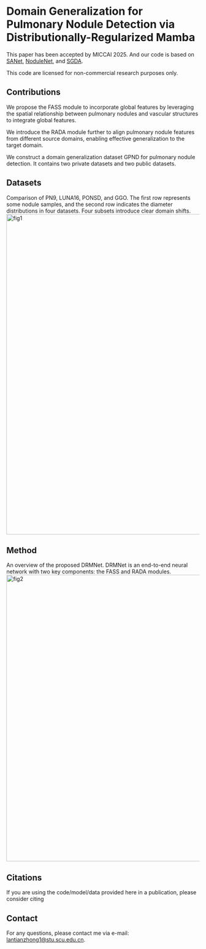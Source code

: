 # Domain Generalization for Pulmonary Nodule Detection via Distributionally-Regularized Mamba

This paper has been accepted by MICCAI 2025. And our code is based on [SANet](https://github.com/mj129/SANet), [NoduleNet](https://github.com/uci-cbcl/NoduleNet), and [SGDA](https://github.com/Ruixxxx/SGDA).

This code are licensed for non-commercial research purposes only.

## Contributions

We propose the FASS module to incorporate global features by leveraging the spatial relationship between pulmonary nodules and vascular structures to integrate global features. 

We introduce the RADA module further to align pulmonary nodule features from different source domains, enabling effective generalization to the target domain. 

We construct a domain generalization dataset GPND for pulmonary nodule detection. It contains two private datasets and two public datasets. 

## Datasets

Comparison of PN9, LUNA16, PONSD, and GGO. The first row represents some nodule samples, and the second row indicates the diameter distributions in four datasets. Four subsets introduce clear domain shifts.
<img width="1739" height="834" alt="fig1" src="https://github.com/user-attachments/assets/a57f45c5-34fe-4e45-9e92-718fae970971" />

## Method
An overview of the proposed DRMNet. DRMNet is an end-to-end neural network with two key components: the FASS and RADA modules.
<img width="1377" height="746" alt="fig2" src="https://github.com/user-attachments/assets/a13b0563-c21b-48c1-ad85-81df805dd304" />

## Citations
If you are using the code/model/data provided here in a publication, please consider citing

## Contact
For any questions, please contact me via e-mail: lantianzhong1@stu.scu.edu.cn.
